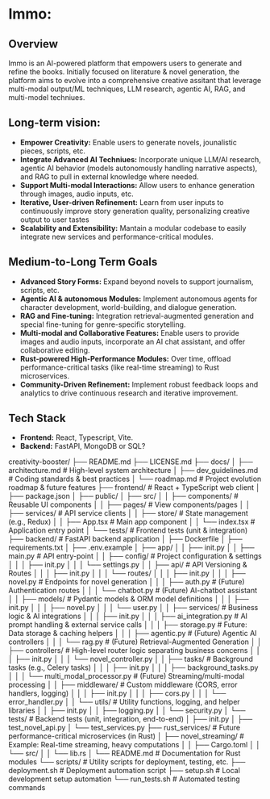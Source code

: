 # Immo:

## Overview

Immo is an AI-powered platform that empowers users to generate and refine the books. Initially focused on literature & novel generation, the platform aims to evolve into a comprehensive creative assitant that leverage multi-modal output/ML techniques, LLM research, agentic AI, RAG, and multi-model techniues.

## Long-term vision:

- **Empower Creativity:** Enable users to generate novels, jounalistic pieces, scripts, etc. 
- **Integrate Advanced AI Techniues:** Incorporate unique LLM/AI research,  agentic AI behavior (models autonomously handling narrative aspects), and RAG to pull in external knowledge where needed. 
- **Support Multi-modal Interactions:** Allow users to enhance generation through images, audio inputs, etc.
- **Iterative, User-driven Refinement:** Learn from user inputs to continuously improve story generation quality, personalizing creative output to user tastes
- **Scalability and Extensibility:** Mantain a modular codebase to easily integrate new services and performance-critical modules.

## Medium-to-Long Term Goals

- **Advanced Story Forms:** Expand beyond novels to support journalism, scripts, etc. 
- **Agentic AI & autonomous Modules:** Implement autonomous agents for character development, world-building, and dialogue generation.
- **RAG and Fine-tuning:** Integration retrieval-augmented generation and special fine-tuning for genre-specific storytelling.
- **Multi-modal and Collaborative Features:** Enable users to provide images and audio inputs, incorporate an AI chat assistant, and offer collaborative editing.
- **Rust-powered High-Performance Modules:** Over time, offload performance-critical tasks (like real-time streaming) to Rust microservices.
- **Community-Driven Refinement:** Implement robust feedback loops and analytics to drive continuous research and iterative improvement.


## Tech Stack

- **Frontend:** React, Typescript, Vite.
- **Backend:** FastAPI, MongoDB or SQL?

creativity-booster/
├── README.md
├── LICENSE.md
├── docs/
│ ├── architecture.md # High-level system architecture
│ ├── dev_guidelines.md # Coding standards & best practices
│ └── roadmap.md # Project evolution roadmap & future features
├── frontend/ # React + TypeScript web client
│ ├── package.json
│ ├── public/
│ ├── src/
│ │ ├── components/ # Reusable UI components
│ │ ├── pages/ # View components/pages
│ │ ├── services/ # API service clients
│ │ ├── store/ # State management (e.g., Redux)
│ │ ├── App.tsx # Main app component
│ │ └── index.tsx # Application entry point
│ └── tests/ # Frontend tests (unit & integration)
├── backend/ # FastAPI backend application
│ ├── Dockerfile
│ ├── requirements.txt
│ ├── .env.example
│ ├── app/
│ │ ├── init.py
│ │ ├── main.py # API entry-point
│ │ ├── config/ # Project configuration & settings
│ │ │ ├── init.py
│ │ │ └── settings.py
│ │ ├── api/ # API Versioning & Routes
│ │ │ ├── init.py
│ │ │ └── routes/
│ │ │ ├── init.py
│ │ │ ├── novel.py # Endpoints for novel generation
│ │ │ ├── auth.py # (Future) Authentication routes
│ │ │ └── chatbot.py # (Future) AI-chatbot assistant
│ │ ├── models/ # Pydantic models & ORM model definitions
│ │ │ ├── init.py
│ │ │ ├── novel.py
│ │ │ └── user.py
│ │ ├── services/ # Business logic & AI integrations
│ │ │ ├── init.py
│ │ │ ├── ai_integration.py # AI prompt handling & external service calls
│ │ │ ├── storage.py # Future: Data storage & caching helpers
│ │ │ ├── agentic.py # (Future) Agentic AI controllers
│ │ │ └── rag.py # (Future) Retrieval-Augmented Generation
│ │ ├── controllers/ # High-level router logic separating business concerns
│ │ │ ├── init.py
│ │ │ └── novel_controller.py
│ │ ├── tasks/ # Background tasks (e.g., Celery tasks)
│ │ │ ├── init.py
│ │ │ ├── background_tasks.py
│ │ │ └── multi_modal_processor.py # (Future) Streaming/multi-modal processing
│ │ ├── middleware/ # Custom middleware (CORS, error handlers, logging)
│ │ │ ├── init.py
│ │ │ ├── cors.py
│ │ │ └── error_handler.py
│ │ └── utils/ # Utility functions, logging, and helper libraries
│ │ ├── init.py
│ │ ├── logging.py
│ │ └── security.py
│ └── tests/ # Backend tests (unit, integration, end-to-end)
│ ├── init.py
│ ├── test_novel_api.py
│ └── test_services.py
├── rust_services/ # Future performance-critical microservices (in Rust)
│ ├── novel_streaming/ # Example: Real-time streaming, heavy computations
│ │ ├── Cargo.toml
│ │ └── src/
│ │ └── lib.rs
│ └── README.md # Documentation for Rust modules
└── scripts/ # Utility scripts for deployment, testing, etc.
├── deployment.sh # Deployment automation script
├── setup.sh # Local development setup automation
└── run_tests.sh # Automated testing commands